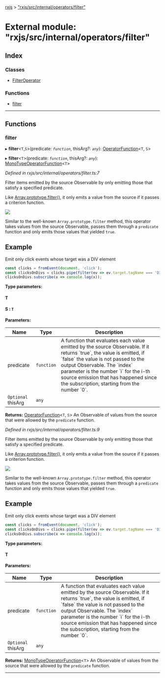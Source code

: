 [rxjs](../README.md) > ["rxjs/src/internal/operators/filter"](../modules/_rxjs_src_internal_operators_filter_.md)

# External module: "rxjs/src/internal/operators/filter"

## Index

### Classes

* [FilterOperator](../classes/_rxjs_src_internal_operators_filter_.filteroperator.md)

### Functions

* [filter](_rxjs_src_internal_operators_filter_.md#filter)

---

## Functions

<a id="filter"></a>

###  filter

▸ **filter**<`T`,`S`>(predicate: *`function`*, thisArg?: *`any`*): [OperatorFunction](../interfaces/_rxjs_src_internal_types_.operatorfunction.md)<`T`, `S`>

▸ **filter**<`T`>(predicate: *`function`*, thisArg?: *`any`*): [MonoTypeOperatorFunction](../interfaces/_rxjs_src_internal_types_.monotypeoperatorfunction.md)<`T`>

*Defined in rxjs/src/internal/operators/filter.ts:7*

Filter items emitted by the source Observable by only emitting those that satisfy a specified predicate.

Like [Array.prototype.filter()](https://developer.mozilla.org/en-US/docs/Web/JavaScript/Reference/Global_Objects/Array/filter), it only emits a value from the source if it passes a criterion function.

![](filter.png)

Similar to the well-known `Array.prototype.filter` method, this operator takes values from the source Observable, passes them through a `predicate` function and only emits those values that yielded `true`.

Example
-------

Emit only click events whose target was a DIV element

```javascript
const clicks = fromEvent(document, 'click');
const clicksOnDivs = clicks.pipe(filter(ev => ev.target.tagName === 'DIV'));
clicksOnDivs.subscribe(x => console.log(x));
```

**Type parameters:**

#### T 
#### S :  `T`
**Parameters:**

| Name | Type | Description |
| ------ | ------ | ------ |
| predicate | `function` |  A function that evaluates each value emitted by the source Observable. If it returns \`true\`, the value is emitted, if \`false\` the value is not passed to the output Observable. The \`index\` parameter is the number \`i\` for the i-th source emission that has happened since the subscription, starting from the number \`0\`. |
| `Optional` thisArg | `any` |

**Returns:** [OperatorFunction](../interfaces/_rxjs_src_internal_types_.operatorfunction.md)<`T`, `S`>
An Observable of values from the source that were
allowed by the `predicate` function.

*Defined in rxjs/src/internal/operators/filter.ts:9*

Filter items emitted by the source Observable by only emitting those that satisfy a specified predicate.

Like [Array.prototype.filter()](https://developer.mozilla.org/en-US/docs/Web/JavaScript/Reference/Global_Objects/Array/filter), it only emits a value from the source if it passes a criterion function.

![](filter.png)

Similar to the well-known `Array.prototype.filter` method, this operator takes values from the source Observable, passes them through a `predicate` function and only emits those values that yielded `true`.

Example
-------

Emit only click events whose target was a DIV element

```javascript
const clicks = fromEvent(document, 'click');
const clicksOnDivs = clicks.pipe(filter(ev => ev.target.tagName === 'DIV'));
clicksOnDivs.subscribe(x => console.log(x));
```

**Type parameters:**

#### T 
**Parameters:**

| Name | Type | Description |
| ------ | ------ | ------ |
| predicate | `function` |  A function that evaluates each value emitted by the source Observable. If it returns \`true\`, the value is emitted, if \`false\` the value is not passed to the output Observable. The \`index\` parameter is the number \`i\` for the i-th source emission that has happened since the subscription, starting from the number \`0\`. |
| `Optional` thisArg | `any` |

**Returns:** [MonoTypeOperatorFunction](../interfaces/_rxjs_src_internal_types_.monotypeoperatorfunction.md)<`T`>
An Observable of values from the source that were
allowed by the `predicate` function.

___

